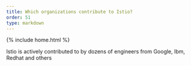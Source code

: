 ```yaml
---
title: Which organizations contribute to Istio?
order: 51
type: markdown
---
```

{% include home.html %}

Istio is actively contributed to by dozens of engineers from Google, Ibm, Redhat and others

